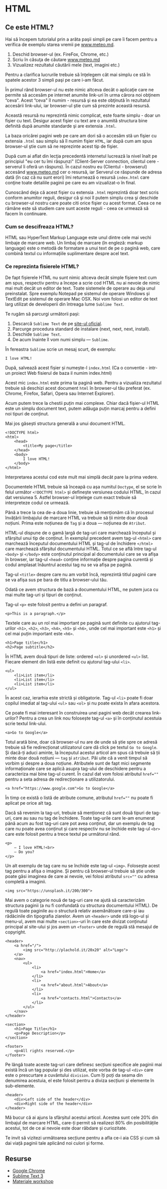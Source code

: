 # HTML

## Ce este HTML?

Hai să începem tutorialul prin a arăta paşii simpli pe care îi facem pentru a verifica de exemplu starea vremii pe www.meteo.md.

1. Deschid browser-ul \(ex. FireFox, Chrome, etc.\) 
2. Scriu în căsuţa de căutare www.meteo.md 
3. Vizualizez rezultatul căutării mele \(text, imagini etc.\)

Pentru a clarifica lucrurile trebuie să înţelegem cât mai simplu ce stă în spatele acestor 3 simpli paşi pe care i-am făcut.

În primul rând browser-ul nu este nimic altceva decât o aplicaţie care ne permite să accesăm pe internet anumite link-uri în urma cărora noi obţinem “ceva". Acest “ceva" îl numim - resursă şi ea este obţinută în rezultatul accesării link-ului, iar browser-ul ştie cum să prezinte această resursă.

Această resursă nu reprezintă nimic complicat, este foarte simplu - doar un fişier cu text. Desigur acest fişier cu text are o anumită structura bine definită după anumite standarde şi are extensia `.html`.

La baza oricărei pagini web pe care am dori să o accesăm stă un fişier cu extensia `.html` sau simplu să îl numim fişier `HTML`, iar după cum am spus browser-ul ştie cum să ne reprezinte acest tip de fişier.

După cum ai aflat din lecţia precedentă internetul lucrează la nivel înalt pe principiul "eu cer tu îmi răspunzi" \(Client-Server connection, clientul cere - serverul îi oferă un răspuns\). În cazul nostru eu \(Clientul - browserul\) accesând www.meteo.md cer o resursă, iar Serverul ce răspunde de adresa dată \(în caz că nu sunt erori\) îmi returnează o resursă `index.html` care conţine toate detaliile paginii pe care eu am vizualizat-o în final.

Cunoscând deja că acest fişier cu extensia `.html` reprezintă doar text scris conform anumitor reguli, desigur că şi noi îl putem simplu crea şi deschide cu browser-ul nostru care poate citi orice fişier cu acest format. Ceea ce ne rămâne este să studiem care sunt aceste reguli - ceea ce urmează să facem în continuare.

### Cum se descifreaza HTML?

HTML sau HyperText Markup Language este unul dintre cele mai vechi limbaje de marcare web. Un limbaj de marcare \(în engleză: markup language\) este o metodă de formatare a unui text de pe o pagină web, care combină textul cu informațiile suplimentare despre acel text.

### Ce reprezinta fisierele HTML?

De fapt fișierele HTML nu sunt nimic altceva decât simple fișiere text cum am spus, respectiv pentru a începe a scrie cod HTML nu ai nevoie de nimic mai mult decât un editor de text. Toate sistemele de operare au deja unul preinstalat. Spre exemplu Notepad pe sistemul de operare Windows și TextEdit pe sistemul de operare Mac OSX. Noi vom folosi un editor de text larg utilizat de developerii din întreaga lume `Sublime Text`.

Te rugăm să parcurgi următorii pași:

1. Descarcă `Sublime Text` de pe [site-ul oficial](https://www.sublimetext.com/3).
2. Parcurge procedura standard de instalare \(next, next, next, install\).
3. Deschide `Sublime Text`.
4. De acum înainte îl vom numi simplu — `Sublime`.

În fereastra `Sublime` scrie un mesaj scurt, de exemplu:

```markup
I love HTML!
```

După, salvează acest fișier și numește-l `index.html` \(Ca o conventie - intr-un proiect Web fisierul de baza il numim index.html\)

Acest mic `index.html` este prima ta pagină web. Pentru a vizualiza rezultatul trebuie să deschizi acest document `html` în browser-ul tău preferat \(ex. Chrome, Firefox, Safari, Opera sau Internet Explorer\).

Acum putem trece la chestii puțin mai complexe. Chiar dacă fișier-ul HTML este un simplu document text, putem adăuga puțin marcaj pentru a defini noi tipuri de conținut.

Mai jos găsești structura generală a unui document HTML.

```markup
<!DOCTYPE html>
<html>
    <head>
        <title>My page</title>
    </head>
    <body>
        I love HTML!
    </body>
</html>
```

Interpretarea acestui cod este mult mai simplă decât pare la prima vedere.

Documentele HTML trebuie să înceapă cu așa numitul `Doctype`, el se scrie în felul următor `<!DOCTYPE html>` și definește versiunea codului HTML, în cazul dat versiunea 5. Astfel browser-ul înțelege cum exact trebuie să interpreteze codul ce urmează.

Până a trece la cea de-a doua linie, trebuie să menționăm că în procesul învățării limbajului de marcare HTML va trebuie să ții minte doar două noțiuni. Prima este noțiunea de `Tag` și a doua — noțiunea de `Atribut`.

HTML-ul dispune de o gamă largă de tag-uri care marchează începutul și sfârșitul unui tip de conținut. În exemplul precedent avem tag-ul `<html>` care marchează începutul documentului HTML și tag-ul de închidere `</html>` care marchează sfârșitul documentului HTML. Totul ce se află între tag-ul `<body>` și `</body>` este conținutul principal al documentului care se va afișa în browser, iar tag-ul `<head>` conține informație despre pagina curentă și codul amplasat înăuntrul acestui tag nu se va afișa pe pagină.

Tag-ul `<title>` despre care nu am vorbit încă, reprezintă titlul paginii care se va afișa sus pe bara de titlu a browser-ului tău.

Odată ce avem structura de bază a documentului HTML, ne putem juca cu mai multe tag-uri și tipuri de conținut.

Tag-ul `<p>` este folosit pentru a defini un paragraf.

```markup
<p>This is a paragraph.</p>
```

Textele care au un rol mai important pe pagină sunt definite cu ajutorul tag-urilor `<h1>`, `<h2>`, `<h3>`, `<h4>`, `<h5>` și `<h6>`, unde cel mai important este `<h1>` și cel mai puțin important este `<h6>`.

```markup
<h1>Page title</h1>
<h2>Page subtitle</h2>
```

În HTML avem două tipuri de liste: ordered `<ol>` și unordered `<ul>` list. Fiecare element din listă este definit cu ajutorul tag-ului `<li>`.

```markup
<ul>
    <li>List item</li>
    <li>List item</li>
    <li>List item</li>
</ul>
```

În acest caz, ierarhia este strictă și obligatorie. Tag-ul `<li>` poate fi doar copilul imediat al tag-ului `<ul>` sau `<ol>` și nu poate exista în afara acestora.

Ce poate fi mai interesant în construirea unei pagini web decât crearea link-urilor? Pentru a crea un link nou folosește tag-ul `<a>` și în conținutul acestuia scrie textul link-ului.

```markup
<a>Go to Google</a>
```

Totul arată bine, doar că browser-ul nu are de unde să știe spre ce adresă trebuie să fie redirecționat utilizatorul care dă click pe textul `Go to Google`. Și dacă-ți aduci aminte, la începutul acestui articol am spus că trebuie să ții minte doar două noțiuni — `tag` și `atribut`. Păi uite că a venit timpul să vorbim și despre a doua noțiune. Atributele sunt de fapt mici segmente informaționale care se aplică asupra tag-ului de deschidere pentru a caracteriza mai bine tag-ul curent. În cazul dat vom folosi atributul `href=""` pentru a seta adresa de redirecționare a utilizatorului.

```markup
<a href="https://www.google.com">Go to Google</a>
```

În timp ce există o listă de atribute comune, atributul `href=""` nu poate fi aplicat pe orice alt tag.

Dacă să revenim la tag-uri, trebuie să menționez că sunt două tipuri de tag-uri, care au sau nu tag de închidere. Toate tag-urile care le-am enumerat până acum au fost tag-uri care pot avea conținut, dar un exemplu de tag care nu poate avea conținut și care respectiv nu se închide este tag-ul `<br>` care este folosit pentru a trece textul pe următorul rând.

```markup
<p>
    — I love HTML!<br>
    — Do you?
</p>
```

Un alt exemplu de tag care nu se închide este tag-ul `<img>`. Folosește acest tag pentru a afișa o imagine. Și pentru că browser-ul trebuie să știe unde poate găsi imaginea de care ai nevoie, vei folosi atributul `src=""` cu adresa completă a imaginii.

```markup
<img src="https://unsplash.it/200/300">
```

Mai avem o categorie nouă de tag-uri care ne ajută să caracterizăm structura paginii \(a nu fi confundată cu structura documentului HTML\). De regulă toate paginile au o structură relativ asemănătoare care-și iau rădăcinile din tipografia ziarelor. Avem un `<header>` unde stă logo-ul și menu-ul, avem mai multe `<section>`-uri în care este divizat conținutul principal al site-ului și jos avem un `<footer>` unde de regulă stă mesajul de copyright.

```markup
<header>
    <a href="/">
        <img src="http://plachold.it/20x20" alt="Logo">
    </a>
    <nav>
        <ul>
            <li>
                <a href="index.html">Home</a>
            </li>
            <li>
                <a href="about.html">About</a>
            </li>
            <li>
                <a href="contacts.html">Contacts</a>
            </li>
        </ul>
    </nav>
</header>

<section>
    <h1>Page Title</h1>
    <p>Page Description</p>
</section>

<footer>
    <p>All rights reserved.</p>
</footer>
```

Pe lângă toate aceste tag-uri care definesc secțiuni specifice ale paginii mai există încă un tag popular și des utilizat, este vorba de tag-ul `<div>` care este o prescurtare a cuvântului `division`. Cum îți poți da seama din denumirea acestuia, el este folosit pentru a diviza secțiuni și elemente în sub-elemente.

```markup
<header>
    <div>Left side of the header</div>
    <div>Right side of the header</div>
</header>
```

Mă bucur că ai ajuns la sfârșitul acestui articol. Acestea sunt cele 20% din limbajul de marcare HTML, care-ți permit să realizezi 80% din posibilitățile acestui, tot de ce ai nevoie este doar răbdare și curiozitate.

Te invit să vizitezi următoarea secțiune pentru a afla ce-i aia CSS și cum să dai viață paginii tale aplicând noi culori și forme.

## Resurse

* [Google Chrome](https://www.google.com/chrome/)
* [Sublime Text 3](https://www.sublimetext.com/3)
* [Materiale workshop](https://github.com/girlsgoit/HTML-VSCourse/archive/master.zip)

